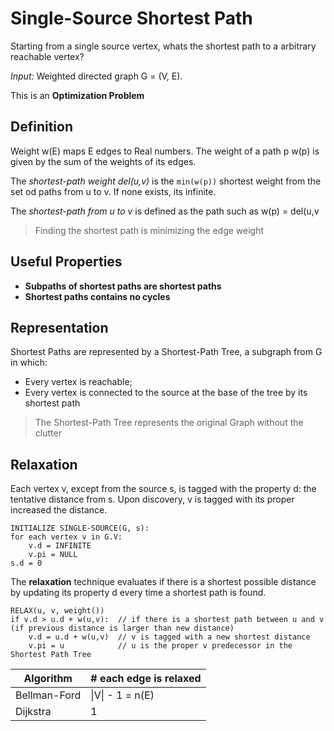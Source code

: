 # Single-Source Shortest Path
Starting from a single source vertex, whats the shortest path to a arbitrary reachable vertex?

*Input:* Weighted directed graph G = (V, E).

This is an **Optimization Problem**

## Definition

Weight w(E) maps E edges to Real numbers. The weight of a path p w(p) is given by the sum of the weights of its edges.

The *shortest-path weight del(u,v)* is the `min(w(p))` shortest weight from the set od paths from u to v. If none exists, its infinite.

The *shortest-path from u to v* is defined as the path such as w(p) = del(u,v

> Finding the shortest path is minimizing the edge weight

## Useful Properties
- **Subpaths of shortest paths are shortest paths**
- **Shortest paths contains no cycles**

## Representation
Shortest Paths are represented by a Shortest-Path Tree, a subgraph from G in which:
- Every vertex is reachable;
- Every vertex is connected to the source at the base of the tree by its shortest path

> The Shortest-Path Tree represents the original Graph without the clutter

## Relaxation
Each vertex v, except from the source s, is tagged with the property d: the tentative distance from s. Upon discovery, v is tagged with its proper increased the distance.

```
INITIALIZE SINGLE-SOURCE(G, s):
for each vertex v in G.V:
    v.d = INFINITE
    v.pi = NULL
s.d = 0
```

The **relaxation** technique evaluates if there is a shortest possible distance by updating its property d every time a shortest path is found.

```
RELAX(u, v, weight())
if v.d > u.d + w(u,v):  // if there is a shortest path between u and v (if previous distance is larger than new distance)
    v.d = u.d + w(u,v)  // v is tagged with a new shortest distance
    v.pi = u            // u is the proper v predecessor in the Shortest Path Tree
```

| Algorithm    | # each edge is relaxed |
|--------------|------------------------|
| Bellman-Ford | \|V\| - 1 = n(E)         |
| Dijkstra     | 1                      |
